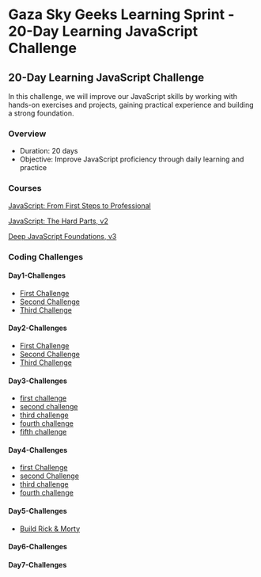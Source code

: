 
# Gaza Sky Geeks Learning Sprint - 20-Day Learning JavaScript Challenge

## 20-Day Learning JavaScript Challenge

In this challenge, we will improve our JavaScript skills by working with hands-on exercises and projects, gaining practical experience and building a strong foundation.

### Overview
- Duration: 20 days
- Objective: Improve JavaScript proficiency through daily learning and practice

### Courses
[JavaScript: From First Steps to Professional](https://frontendmasters.com/courses/javascript-first-steps/)

[JavaScript: The Hard Parts, v2](https://frontendmasters.com/courses/javascript-hard-parts-v2/)

[Deep JavaScript Foundations, v3](https://frontendmasters.com/courses/deep-javascript-v3/)


### Coding Challenges
#### Day1-Challenges
 - [First Challenge](https://www.freecodecamp.org/learn/javascript-algorithms-and-data-structures/basic-javascript/compound-assignment-with-augmented-multiplication)
- [Second Challenge](https://www.freecodecamp.org/learn/javascript-algorithms-and-data-structures/basic-javascript/compound-assignment-with-augmented-multiplication)
- [Third Challenge](https://www.freecodecamp.org/learn/javascript-algorithms-and-data-structures/basic-javascript/use-bracket-notation-to-find-the-nth-to-last-character-in-a-string)

#### Day2-Challenges
- [First Challenge](https://www.freecodecamp.org/learn/javascript-algorithms-and-data-structures/basic-javascript/profile-lookup)
- [Second Challenge](https://www.freecodecamp.org/learn/javascript-algorithms-and-data-structures/basic-data-structures/copy-array-items-using-slice)
- [Third Challenge](https://www.freecodecamp.org/learn/javascript-algorithms-and-data-structures/basic-data-structures/combine-arrays-with-the-spread-operator)

#### Day3-Challenges
- [first challenge](https://www.freecodecamp.org/learn/javascript-algorithms-and-data-structures/basic-javascript/return-a-value-from-a-function-with-return)
- [second challenge](https://www.freecodecamp.org/learn/javascript-algorithms-and-data-structures/basic-javascript/global-scope-and-functions)
- [third challenge](https://www.freecodecamp.org/learn/javascript-algorithms-and-data-structures/basic-javascript/local-scope-and-functions)
- [fourth challenge](https://www.freecodecamp.org/learn/javascript-algorithms-and-data-structures/basic-javascript/global-vs--local-scope-in-functions)
- [fifth challenge](https://www.freecodecamp.org/learn/javascript-algorithms-and-data-structures/basic-javascript/stand-in-line)

#### Day4-Challenges
- [first Challenge](https://www.freecodecamp.org/learn/javascript-algorithms-and-data-structures/basic-javascript/use-multiple-conditional-ternary-operators)
- [second Challenge](https://www.freecodecamp.org/learn/javascript-algorithms-and-data-structures/basic-javascript/golf-code)
- [third challenge](https://www.freecodecamp.org/learn/javascript-algorithms-and-data-structures/functional-programming/use-the-map-method-to-extract-data-from-an-array)
- [fourth challenge](https://www.freecodecamp.org/learn/javascript-algorithms-and-data-structures/functional-programming/use-the-filter-method-to-extract-data-from-an-array)

#### Day5-Challenges
- [Build Rick & Morty](https://github.com/orjwan-alrajaby/gsg-expressjs-backend-training-2023/blob/main/learning-sprint-1/week1-day3-task/task.md)
  
#### Day6-Challenges

#### Day7-Challenges




